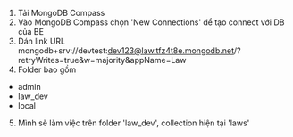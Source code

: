 1. Tải MongoDB Compass
2. Vào MongoDB Compass chọn 'New Connections' để tạo connect với DB của BE
3. Dán link URL
mongodb+srv://devtest:dev123@law.tfz4t8e.mongodb.net/?retryWrites=true&w=majority&appName=Law
4. Folder bao gồm
+ admin 
+ law_dev
+ local
5. Mình sẽ làm việc trên folder 'law_dev', collection hiện tại 'laws'

